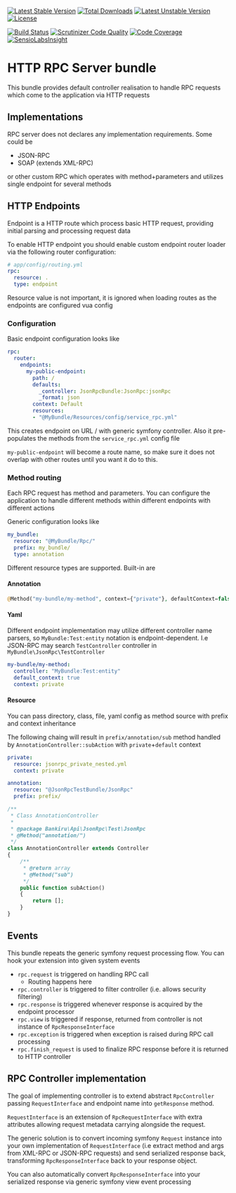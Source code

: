 [![Latest Stable Version](https://poser.pugx.org/bankiru/rpc-server-bundle/v/stable)](https://packagist.org/packages/bankiru/rpc-server-bundle) 
[![Total Downloads](https://poser.pugx.org/bankiru/rpc-server-bundle/downloads)](https://packagist.org/packages/bankiru/rpc-server-bundle) 
[![Latest Unstable Version](https://poser.pugx.org/bankiru/rpc-server-bundle/v/unstable)](https://packagist.org/packages/bankiru/rpc-server-bundle) 
[![License](https://poser.pugx.org/bankiru/rpc-server-bundle/license)](https://packagist.org/packages/bankiru/rpc-server-bundle)

[![Build Status](https://travis-ci.org/bankiru/rpc-server-bundle.svg)](https://travis-ci.org/bankiru/rpc-server-bundle)
[![Scrutinizer Code Quality](https://scrutinizer-ci.com/g/bankiru/rpc-server-bundle/badges/quality-score.png)](https://scrutinizer-ci.com/g/bankiru/rpc-server-bundle/)
[![Code Coverage](https://scrutinizer-ci.com/g/bankiru/rpc-server-bundle/badges/coverage.png)](https://scrutinizer-ci.com/g/bankiru/rpc-server-bundle/)
[![SensioLabsInsight](https://insight.sensiolabs.com/projects/53b98f25-6b08-43b2-9ebe-e2d83e17b868/mini.png)](https://insight.sensiolabs.com/projects/53b98f25-6b08-43b2-9ebe-e2d83e17b868)

# HTTP RPC Server bundle

This bundle provides default controller realisation to handle RPC 
requests which come to the application via HTTP requests
 
## Implementations

RPC server does not declares any implementation requirements. Some could be

* JSON-RPC
* SOAP (extends XML-RPC)

or other custom RPC which operates with method+parameters and utilizes single
endpoint for several methods
 
## HTTP Endpoints

Endpoint is a HTTP route which process basic HTTP request, providing initial parsing
and processing request data

To enable HTTP endpoint you should enable custom endpoint router loader via the following router configuration:

```yaml
# app/config/routing.yml
rpc:
  resource: .
  type: endpoint

```

Resource value is not important, it is ignored when loading routes as the endpoints are
configured vua config

### Configuration

Basic endpoint configuration looks like

```yaml
rpc:
  router:
    endpoints:
      my-public-endpoint:
        path: /
        defaults:
          _controller: JsonRpcBundle:JsonRpc:jsonRpc
          _format: json
        context: Default
        resources:
        - "@MyBundle/Resources/config/service_rpc.yml"
```

This creates endpoint on URL / with generic symfony controller. Also it 
pre-populates the methods from the `service_rpc.yml` config file

`my-public-endpoint` will become a route name, so make sure it does not 
overlap with other routes until you want it do to this.
 
### Method routing

Each RPC request has method and parameters. You can configure the application
to handle different methods within different endpoints with different actions

Generic configuration looks like

```yaml
my_bundle:
  resource: "@MyBundle/Rpc/"
  prefix: my_bundle/
  type: annotation
```

Different resource types are supported. Built-in are

#### Annotation 

```php
@Method("my-bundle/my-method", context={"private"}, defaultContext=false) 
```

#### Yaml

Different endpoint implementation may utilize different controller name parsers, so
`MyBundle:Test:entity` notation is endpoint-dependent. I.e JSON-RPC may search `TestController` 
controller in `MyBundle\JsonRpc\TestController`

```yaml
my-bundle/my-method:
  controller: "MyBundle:Test:entity"
  default_context: true
  context: private
```

#### Resource

You can pass directory, class, file, yaml config as method source with 
prefix and context inheritance
 
The following chaing will result in `prefix/annotation/sub` method 
handled by `AnnotationController::subAction` with `private`+`default` context
 
```yaml
private:
  resource: jsonrpc_private_nested.yml
  context: private
```

```yaml
annotation:
  resource: "@JsonRpcTestBundle/JsonRpc"
  prefix: prefix/
```

```php
/**
 * Class AnnotationController
 *
 * @package Bankiru\Api\JsonRpc\Test\JsonRpc
 * @Method("annotation/")
 */
class AnnotationController extends Controller
{
    /**
     * @return array
     * @Method("sub")
     */
    public function subAction()
    {
        return [];
    }
}
```

## Events
 
This bundle repeats the generic symfony request processing flow. You can 
hook your extension into given system events

 * `rpc.request` is triggered on handling RPC call
    * Routing happens here
 * `rpc.controller` is triggered to filter controller (i.e. allows security filtering)
 * `rpc.response` is triggered whenever response is acquired by the endpoint processor 
 * `rpc.view` is triggered if response, returned from controller is not 
    instance of `RpcResponseInterface`
 * `rpc.exception` is triggered when exception is raised during RPC call processing
 * `rpc.finish_request` is used to finalize RPC response before it is returned to HTTP controller


## RPC Controller implementation

The goal of implementing controller is to extend abstract `RpcController` passing
`RequestInterface` and endpoint name into `getResponse` method.

`RequestInterface` is an extension of `RpcRequestInterface` with extra attributes
allowing request metadata carrying alongside the request.
 
The generic solution is to convert incoming symfony `Request` instance into your own
implementation of `RequestInterface` (i.e extract method and args from XML-RPC or JSON-RPC requests)
and send serialized response back, transforming `RpcResponseInterface` back to your response object. 

You can also automatically convert `RpcResponseInterface` into your serialized response via
generic symfony view event processing
